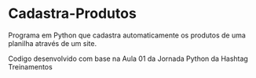 # Cadastra-Produtos
Programa em Python que cadastra automaticamente os produtos de uma planilha através de um site.

Codigo desenvolvido com base na Aula 01 da Jornada Python da Hashtag Treinamentos
